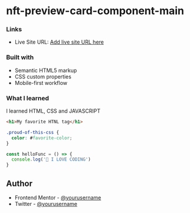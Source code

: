 # nft-preview-card-component-main

### Links

- Live Site URL: [Add live site URL here](https://your-live-site-url.com)

### Built with

- Semantic HTML5 markup
- CSS custom properties
- Mobile-first workflow

### What I learned

I learned HTML, CSS and JAVASCRIPT
```html
<h1>My favorite HTNL tag</h1>
```
```css
.proud-of-this-css {
  color: #favorite-color;
}
```
```js
const helloFunc = () => {
  console.log('🎉 I LOVE CODING')
}
```

## Author
- Frontend Mentor - [@yourusername](https://www.frontendmentor.io/profile/haryordev00123)
- Twitter - [@yourusername](https://www.twitter.com/haryordev)
